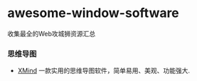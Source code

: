 # awesome-window-software
收集最全的Web攻城狮资源汇总

###  思维导图

* [XMind](http://www.xmind.net/)  一款实用的思维导图软件，简单易用、美观、功能强大.
